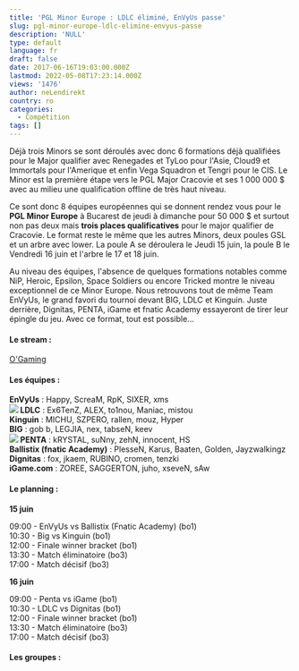 ```yaml
---
title: 'PGL Minor Europe : LDLC éliminé, EnVyUs passe'
slug: pgl-minor-europe-ldlc-elimine-envyus-passe
description: 'NULL'
type: default
language: fr
draft: false
date: 2017-06-16T19:03:00.000Z
lastmod: 2022-05-08T17:23:14.000Z
views: '1476'
author: neLendirekt
country: ro
categories:
  - Compétition
tags: []
---
```

Déjà trois Minors se sont déroulés avec donc 6 formations déjà qualifiées pour le Major qualifier avec Renegades et TyLoo pour l'Asie, Cloud9 et Immortals pour l'Amerique et enfin Vega Squadron et Tengri pour le CIS. Le Minor est la première étape vers le PGL Major Cracovie et ses 1 000 000 $ avec au milieu une qualification offline de très haut niveau.

Ce sont donc 8 équipes européennes qui se donnent rendez vous pour le **PGL Minor Europe** à Bucarest de jeudi à dimanche pour 50 000 $ et surtout non pas deux mais **trois places qualificatives** pour le major qualifier de Cracovie. Le format reste le même que les autres Minors, deux poules GSL et un arbre avec lower. La poule A se déroulera le Jeudi 15 juin, la poule B le Vendredi 16 juin et l'arbre le 17 et 18 juin. 

Au niveau des équipes, l'absence de quelques formations notables comme NiP, Heroic, Epsilon, Space Soldiers ou encore Tricked montre le niveau exceptionnel de ce Minor Europe. Nous retrouvons tout de même Team EnVyUs, le grand favori du tournoi devant BIG, LDLC et Kinguin. Juste derrière, Dignitas, PENTA, iGame et fnatic Academy essayeront de tirer leur épingle du jeu. Avec ce format, tout est possible...

#### **Le stream :** 

[O'Gaming](https://www.twitch.tv/ogamingcs)

#### **Les équipes :** 

**EnVyUs** : Happy, ScreaM, RpK, SIXER, xms  
**![](/storage/countries/flag/europe_flag_580d21b984714.gif) LDLC** : Ex6TenZ, ALEX, to1nou, Maniac, mistou  
**Kinguin** : MICHU, SZPERO, rallen, mouz, Hyper  
**BIG** : gob b, LEGJIA, nex, tabseN, keev   
**![](/storage/countries/flag/europe_flag_580d21b984714.gif) PENTA** : kRYSTAL, suNny, zehN, innocent, HS  
**Ballistix (fnatic Academy)** : PlesseN, Karus, Baaten, Golden, Jayzwalkingz  
**Dignitas** : fox, jkaem, RUBINO, cromen, tenzki   
**iGame.com** : ZOREE, SAGGERTON, juho, xseveN, sAw

#### **Le planning :**

**15 juin**

09:00 - EnVyUs vs Ballistix (Fnatic Academy) (bo1)  
10:30 - Big vs Kinguin (bo1)  
12:00 - Finale winner bracket (bo1)  
13:30 - Match éliminatoire (bo3)  
17:00 - Match décisif (bo3)

**16 juin**

09:00 - Penta vs iGame (bo1)  
10:30 - LDLC vs Dignitas (bo1)  
12:00 - Finale winner bracket (bo1)  
13:30 - Match éliminatoire (bo3)  
17:00 - Match décisif (bo3)

#### **Les groupes :**
